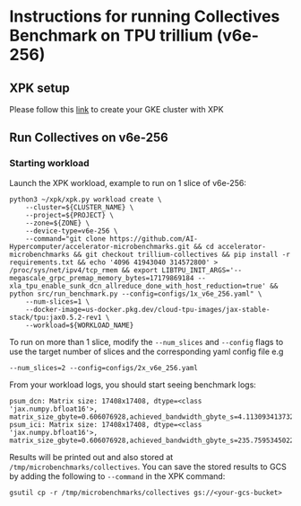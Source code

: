 # Instructions for running Collectives Benchmark on TPU trillium (v6e-256)

## XPK setup
Please follow this [link](https://github.com/AI-Hypercomputer/tpu-recipes/blob/main/training/trillium/XPK_README.md) to create your GKE cluster with XPK

## Run Collectives on v6e-256

### Starting workload

Launch the XPK workload, example to run on 1 slice of v6e-256:
```
python3 ~/xpk/xpk.py workload create \
    --cluster=${CLUSTER_NAME} \
    --project=${PROJECT} \
    --zone=${ZONE} \
    --device-type=v6e-256 \
    --command="git clone https://github.com/AI-Hypercomputer/accelerator-microbenchmarks.git && cd accelerator-microbenchmarks && git checkout trillium-collectives && pip install -r requirements.txt && echo '4096 41943040 314572800' > /proc/sys/net/ipv4/tcp_rmem && export LIBTPU_INIT_ARGS='--megascale_grpc_premap_memory_bytes=17179869184 --xla_tpu_enable_sunk_dcn_allreduce_done_with_host_reduction=true' && python src/run_benchmark.py --config=configs/1x_v6e_256.yaml" \
    --num-slices=1 \
    --docker-image=us-docker.pkg.dev/cloud-tpu-images/jax-stable-stack/tpu:jax0.5.2-rev1 \
    --workload=${WORKLOAD_NAME}
```

To run on more than 1 slice, modify the `--num_slices` and `--config` flags to use the target number of slices and the corresponding yaml config file e.g
```
--num_slices=2 --config=configs/2x_v6e_256.yaml 
```

From your workload logs, you should start seeing benchmark logs:
```
psum_dcn: Matrix size: 17408x17408, dtype=<class 'jax.numpy.bfloat16'>, matrix_size_gbyte=0.606076928,achieved_bandwidth_gbyte_s=4.1130934137328214
psum_ici: Matrix size: 17408x17408, dtype=<class 'jax.numpy.bfloat16'>, matrix_size_gbyte=0.606076928,achieved_bandwidth_gbyte_s=235.7595345022845
```

Results will be printed out and also stored at `/tmp/microbenchmarks/collectives`. You can save the stored results to GCS by adding the following to `--command` in the XPK command:
```
gsutil cp -r /tmp/microbenchmarks/collectives gs://<your-gcs-bucket>
```


